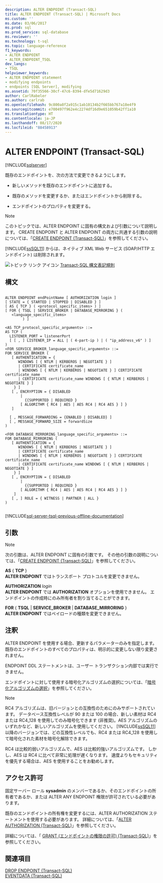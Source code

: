 ```yaml
---
description: ALTER ENDPOINT (Transact-SQL)
title: ALTER ENDPOINT (Transact-SQL) | Microsoft Docs
ms.custom: ''
ms.date: 03/06/2017
ms.prod: sql
ms.prod_service: sql-database
ms.reviewer: ''
ms.technology: t-sql
ms.topic: language-reference
f1_keywords:
- ALTER ENDPOINT
- ALTER_ENDPOINT_TSQL
dev_langs:
- TSQL
helpviewer_keywords:
- ALTER ENDPOINT statement
- modifying endpoints
- endpoints [SQL Server], modifying
ms.assetid: 70f35566-30cf-47c6-8394-dfe5d71629d3
author: CarlRabeler
ms.author: carlrab
ms.openlocfilehash: 9c800a8f2a915c1ab10134b2f665bb767a18e4f9
ms.sourcegitcommit: e700497f962e4c2274df16d9e651059b42ff1a10
ms.translationtype: HT
ms.contentlocale: ja-JP
ms.lasthandoff: 08/17/2020
ms.locfileid: "88458913"
---
```

# <a name="alter-endpoint-transact-sql"></a>ALTER ENDPOINT (Transact-SQL)
[!INCLUDE[sqlserver](../../includes/applies-to-version/sqlserver.md)]

  既存のエンドポイントを、次の方法で変更できるようにします。  
  
-   新しいメソッドを既存のエンドポイントに追加する。  
  
-   既存のメソッドを変更するか、またはエンドポイントから削除する。  
  
-   エンドポイントのプロパティを変更する。  
  
> [!NOTE]  
>  このトピックでは、ALTER ENDPOINT に固有の構文および引数について説明します。 CREATE ENDPOINT と ALTER ENDPOINT の両方に共通する引数の説明については、「[CREATE ENDPOINT &#40;Transact-SQL&#41;](../../t-sql/statements/create-endpoint-transact-sql.md)」を参照してください。  
  
 [!INCLUDE[ssSQL11](../../includes/sssql11-md.md)] からは、ネイティブ XML Web サービス (SOAP/HTTP エンドポイント) は削除されます。  
  
 ![トピック リンク アイコン](../../database-engine/configure-windows/media/topic-link.gif "トピック リンク アイコン") [Transact-SQL 構文表記規則](../../t-sql/language-elements/transact-sql-syntax-conventions-transact-sql.md)  
  
## <a name="syntax"></a>構文  
  
```syntaxsql
  
ALTER ENDPOINT endPointName [ AUTHORIZATION login ]  
[ STATE = { STARTED | STOPPED | DISABLED } ]  
[ AS { TCP } ( <protocol_specific_items> ) ]  
[ FOR { TSQL | SERVICE_BROKER | DATABASE_MIRRORING } (  
   <language_specific_items>  
        ) ]  
  
<AS TCP_protocol_specific_arguments> ::=  
AS TCP (  
  LISTENER_PORT = listenerPort  
  [ [ , ] LISTENER_IP = ALL | ( 4-part-ip ) | ( "ip_address_v6" ) ]  
)  
<FOR SERVICE_BROKER_language_specific_arguments> ::=  
FOR SERVICE_BROKER (  
   [ AUTHENTICATION = {   
      WINDOWS [ { NTLM | KERBEROS | NEGOTIATE } ]  
      | CERTIFICATE certificate_name   
      | WINDOWS [ { NTLM | KERBEROS | NEGOTIATE } ] CERTIFICATE certificate_name   
      | CERTIFICATE certificate_name WINDOWS [ { NTLM | KERBEROS | NEGOTIATE } ]   
    } ]  
   [ , ENCRYPTION = { DISABLED   
       |   
         {{SUPPORTED | REQUIRED }   
       [ ALGORITHM { RC4 | AES | AES RC4 | RC4 AES } ] }   
   ]  
  
  [ , MESSAGE_FORWARDING = {ENABLED | DISABLED} ]  
  [ , MESSAGE_FORWARD_SIZE = forwardSize  
)  
  
<FOR DATABASE_MIRRORING_language_specific_arguments> ::=  
FOR DATABASE_MIRRORING (  
   [ AUTHENTICATION = {   
      WINDOWS [ { NTLM | KERBEROS | NEGOTIATE } ]  
      | CERTIFICATE certificate_name   
      | WINDOWS [ { NTLM | KERBEROS | NEGOTIATE } ] CERTIFICATE certificate_name   
      | CERTIFICATE certificate_name WINDOWS [ { NTLM | KERBEROS | NEGOTIATE } ]   
    } ]  
   [ , ENCRYPTION = { DISABLED   
       |   
         {{SUPPORTED | REQUIRED }   
       [ ALGORITHM { RC4 | AES | AES RC4 | RC4 AES } ] }   
    ]   
   [ , ] ROLE = { WITNESS | PARTNER | ALL }  
)  
  
```  
  
[!INCLUDE[sql-server-tsql-previous-offline-documentation](../../includes/sql-server-tsql-previous-offline-documentation.md)]

## <a name="arguments"></a>引数
  
> [!NOTE]  
>  次の引数は、ALTER ENDPOINT に固有の引数です。 その他の引数の説明については、「[CREATE ENDPOINT &#40;Transact-SQL&#41;](../../t-sql/statements/create-endpoint-transact-sql.md)」を参照してください。  
  
 **AS** { **TCP** }  
 **ALTER ENDPOINT** ではトランスポート プロトコルを変更できません。  
  
 **AUTHORIZATION** *login*  
 **ALTER ENDPOINT** では **AUTHORIZATION** オプションを使用できません。 エンドポイントの作成時にのみ所有者を割り当てることができます。  
  
 **FOR** { **TSQL** | **SERVICE_BROKER** | **DATABASE_MIRRORING** }  
 **ALTER ENDPOINT** ではペイロードの種類を変更できません。  
  
## <a name="remarks"></a>注釈  
 ALTER ENDPOINT を使用する場合、更新するパラメーターのみを指定します。 既存のエンドポイントのすべてのプロパティは、明示的に変更しない限り変更されません。  
  
 ENDPOINT DDL ステートメントは、ユーザー トランザクション内部では実行できません。  
  
 エンドポイントに対して使用する暗号化アルゴリズムの選択については、「[暗号化アルゴリズムの選択](../../relational-databases/security/encryption/choose-an-encryption-algorithm.md)」を参照してください。  
  
> [!NOTE]  
>  RC4 アルゴリズムは、旧バージョンとの互換性のためにのみサポートされています。 データベース互換性レベルが 90 または 100 の場合、新しい素材は RC4 または RC4_128 を使用してのみ暗号化できます (非推奨)。AES アルゴリズムのいずれかなど、新しいアルゴリズムを使用してください。 [!INCLUDE[ssSQL11](../../includes/sssql11-md.md)] 以降のバージョンでは、どの互換性レベルでも、RC4 または RC4_128 を使用して暗号化された素材を暗号化解除できます。  
>   
>  RC4 は比較的弱いアルゴリズムで、AES は比較的強いアルゴリズムです。 しかし、AES は RC4 に比べて非常に処理が遅くなります。 速度よりもセキュリティを優先する場合は、AES を使用することをお勧めします。  
  
## <a name="permissions"></a>アクセス許可  
 固定サーバー ロール **sysadmin** のメンバーであるか、そのエンドポイントの所有者であるか、または ALTER ANY ENDPOINT 権限が許可されている必要があります。  
  
 既存のエンドポイントの所有権を変更するには、ALTER AUTHORIZATION ステートメントを使用する必要があります。 詳細については、「[ALTER AUTHORIZATION &#40;Transact-SQL&#41;](../../t-sql/statements/alter-authorization-transact-sql.md)」を参照してください。  
  
 詳細については、「 [GRANT (エンドポイントの権限の許可) &#40;Transact-SQL&#41;](../../t-sql/statements/grant-endpoint-permissions-transact-sql.md)」を参照してください。  
  
## <a name="see-also"></a>関連項目  
 [DROP ENDPOINT &#40;Transact-SQL&#41;](../../t-sql/statements/drop-endpoint-transact-sql.md)   
 [EVENTDATA &#40;Transact-SQL&#41;](../../t-sql/functions/eventdata-transact-sql.md)  
  
  
